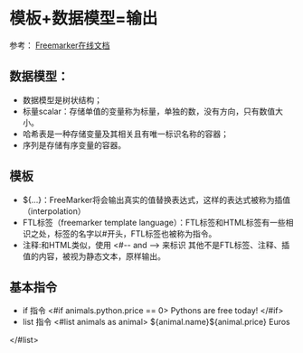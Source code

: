# 模板+数据模型=输出 
参考：
[Freemarker在线文档](http://freemarker.foofun.cn/dgui_template_exp.html#exp_cheatsheet)
## 数据模型：
+ 数据模型是树状结构；
+ 标量scalar：存储单值的变量称为标量，单独的数，没有方向，只有数值大小。
+ 哈希表是一种存储变量及其相关且有唯一标识名称的容器；
+ 序列是存储有序变量的容器。
## 模板
+ ${...}：FreeMarker将会输出真实的值替换表达式，这样的表达式被称为插值（interpolation）
+ FTL标签（freemarker template language）：FTL标签和HTML标签有一些相识之处，标签的名字以#开头，FTL标签也被称为指令。
+ 注释:和HTML类似，使用 <#-- and --> 来标识
其他不是FTL标签、注释、插值的内容，被视为静态文本，原样输出。
## 基本指令
+ if 指令
<#if animals.python.price == 0>
  Pythons are free today!
</#if>
+ list 指令
<#list animals as animal>
    <tr><td>${animal.name}<td>${animal.price} Euros
</#list>
